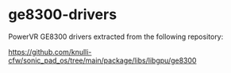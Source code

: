 # ge8300-drivers

PowerVR GE8300 drivers extracted from the following repository:

https://github.com/knulli-cfw/sonic_pad_os/tree/main/package/libs/libgpu/ge8300


